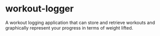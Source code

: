 # workout-logger

A workout logging application that can store and retrieve workouts and graphically represent your progress in terms of weight lifted.
